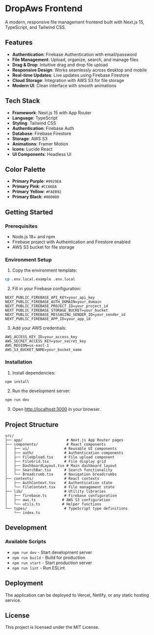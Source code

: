 # DropAws Frontend

A modern, responsive file management frontend built with Next.js 15, TypeScript, and Tailwind CSS.

## Features

- **Authentication**: Firebase Authentication with email/password
- **File Management**: Upload, organize, search, and manage files
- **Drag & Drop**: Intuitive drag and drop file upload
- **Responsive Design**: Works seamlessly across desktop and mobile
- **Real-time Updates**: Live updates using Firebase Firestore
- **Cloud Storage**: Integration with AWS S3 for file storage
- **Modern UI**: Clean interface with smooth animations

## Tech Stack

- **Framework**: Next.js 15 with App Router
- **Language**: TypeScript
- **Styling**: Tailwind CSS
- **Authentication**: Firebase Auth
- **Database**: Firebase Firestore
- **Storage**: AWS S3
- **Animations**: Framer Motion
- **Icons**: Lucide React
- **UI Components**: Headless UI

## Color Palette

- **Primary Purple**: `#9929EA`
- **Primary Pink**: `#CC66DA`
- **Primary Yellow**: `#FAEB92`
- **Primary Black**: `#000000`

## Getting Started

### Prerequisites

- Node.js 18+ and npm
- Firebase project with Authentication and Firestore enabled
- AWS S3 bucket for file storage

### Environment Setup

1. Copy the environment template:
```bash
cp .env.local.example .env.local
```

2. Fill in your Firebase configuration:
```env
NEXT_PUBLIC_FIREBASE_API_KEY=your_api_key
NEXT_PUBLIC_FIREBASE_AUTH_DOMAIN=your_domain
NEXT_PUBLIC_FIREBASE_PROJECT_ID=your_project_id
NEXT_PUBLIC_FIREBASE_STORAGE_BUCKET=your_bucket
NEXT_PUBLIC_FIREBASE_MESSAGING_SENDER_ID=your_sender_id
NEXT_PUBLIC_FIREBASE_APP_ID=your_app_id
```

3. Add your AWS credentials:
```env
AWS_ACCESS_KEY_ID=your_access_key
AWS_SECRET_ACCESS_KEY=your_secret_key
AWS_REGION=us-east-1
AWS_S3_BUCKET_NAME=your_bucket_name
```

### Installation

1. Install dependencies:
```bash
npm install
```

2. Run the development server:
```bash
npm run dev
```

3. Open [http://localhost:3000](http://localhost:3000) in your browser.

## Project Structure

```
src/
├── app/                    # Next.js App Router pages
├── components/             # React components
│   ├── ui/                # Reusable UI components
│   ├── auth/              # Authentication components
│   ├── FileUpload.tsx     # File upload component
│   ├── FileGrid.tsx       # File display grid
│   ├── DashboardLayout.tsx # Main dashboard layout
│   ├── SearchBar.tsx      # Search functionality
│   └── Breadcrumb.tsx     # Navigation breadcrumbs
├── contexts/              # React contexts
│   ├── AuthContext.tsx    # Authentication state
│   └── FileContext.tsx    # File management state
├── lib/                   # Utility libraries
│   ├── firebase.ts        # Firebase configuration
│   ├── aws.ts            # AWS S3 configuration
│   └── utils.ts          # Helper functions
└── types/                 # TypeScript type definitions
    └── index.ts
```

## Development

### Available Scripts

- `npm run dev` - Start development server
- `npm run build` - Build for production
- `npm run start` - Start production server
- `npm run lint` - Run ESLint

## Deployment

The application can be deployed to Vercel, Netlify, or any static hosting service.

## License

This project is licensed under the MIT License.
